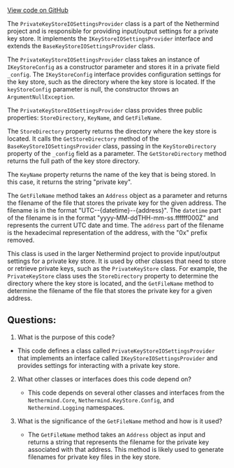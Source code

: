 [View code on GitHub](https://github.com/nethermindeth/nethermind/Nethermind.KeyStore/PrivateKeyStoreIOSettingsProvider.cs)

The `PrivateKeyStoreIOSettingsProvider` class is a part of the Nethermind project and is responsible for providing input/output settings for a private key store. It implements the `IKeyStoreIOSettingsProvider` interface and extends the `BaseKeyStoreIOSettingsProvider` class. 

The `PrivateKeyStoreIOSettingsProvider` class takes an instance of `IKeyStoreConfig` as a constructor parameter and stores it in a private field `_config`. The `IKeyStoreConfig` interface provides configuration settings for the key store, such as the directory where the key store is located. If the `keyStoreConfig` parameter is null, the constructor throws an `ArgumentNullException`.

The `PrivateKeyStoreIOSettingsProvider` class provides three public properties: `StoreDirectory`, `KeyName`, and `GetFileName`. 

The `StoreDirectory` property returns the directory where the key store is located. It calls the `GetStoreDirectory` method of the `BaseKeyStoreIOSettingsProvider` class, passing in the `KeyStoreDirectory` property of the `_config` field as a parameter. The `GetStoreDirectory` method returns the full path of the key store directory.

The `KeyName` property returns the name of the key that is being stored. In this case, it returns the string "private key".

The `GetFileName` method takes an `Address` object as a parameter and returns the filename of the file that stores the private key for the given address. The filename is in the format "UTC--{datetime}--{address}". The `datetime` part of the filename is in the format "yyyy-MM-ddTHH-mm-ss.ffffff000Z" and represents the current UTC date and time. The `address` part of the filename is the hexadecimal representation of the address, with the "0x" prefix removed.

This class is used in the larger Nethermind project to provide input/output settings for a private key store. It is used by other classes that need to store or retrieve private keys, such as the `PrivateKeyStore` class. For example, the `PrivateKeyStore` class uses the `StoreDirectory` property to determine the directory where the key store is located, and the `GetFileName` method to determine the filename of the file that stores the private key for a given address.
## Questions: 
 1. What is the purpose of this code?
   - This code defines a class called `PrivateKeyStoreIOSettingsProvider` that implements an interface called `IKeyStoreIOSettingsProvider` and provides settings for interacting with a private key store.

2. What other classes or interfaces does this code depend on?
   - This code depends on several other classes and interfaces from the `Nethermind.Core`, `Nethermind.KeyStore.Config`, and `Nethermind.Logging` namespaces.

3. What is the significance of the `GetFileName` method and how is it used?
   - The `GetFileName` method takes an `Address` object as input and returns a string that represents the filename for the private key associated with that address. This method is likely used to generate filenames for private key files in the key store.